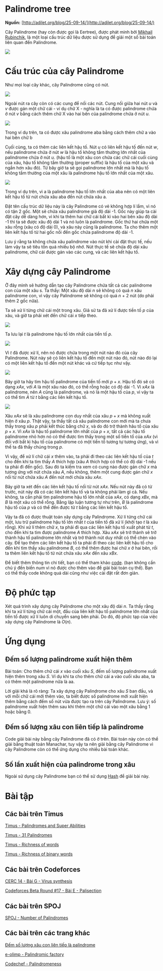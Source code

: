# Palindrome tree
**Nguồn:** [http://adilet.org/blog/25-09-14/](http://adilet.org/blog/25-09-14/)

Cây Palindrome (hay còn được gọi là Eertree), được phát minh bởi [Mikhail Rubinchik](http://codeforces.com/profile/MikhailRubinchik), là một loại cấu trúc dữ liệu được sử dụng để giải một số bài toán liên quan đến Palindrome.

![](https://ai2-s2-public.s3.amazonaws.com/figures/2016-03-25/6087f2ff4f58df199c209655b0244597e72792b6/3-Figure1-1.png)

# Cấu trúc của cây Palindrome
Như mọi loại cây khác, cây Palindrome cũng có nút.

![](http://adilet.org/blog/25-09-14/nodes.png)

Ngoài nút ra cây còn có các cung để nối các nút. Cung nối giữa hai nút $u$ và $v$ được gán một chữ cái - ví dụ chữ X - nghĩa là ta có được palindrome chứa ở nút $v$ bằng cách thêm chữ X vào hai bên của palindrome chứa ở nút $u$.

![](http://adilet.org/blog/25-09-14/edge.png)

Trong ví dụ trên, ta có được xâu palindrome aba bằng cách thêm chữ a vào hai bên chữ b

Cuối cùng, ta có thêm các liên kết hậu tố. Nút $u$ có liên kết hậu tố đến nút $w$, nếu palindrome chứa ở nút $w$ là hậu tố không tầm thường lớn nhất của palindrome chứa ở nút $u$. (hậu tố là một xâu con chứa các chữ cái cuối cùng của xâu, hậu tố không tầm thường (proper suffix) là hậu tố của một xâu và ngắn hơn xâu đó). Từ bây giờ ta sẽ gọi palindrome lớn nhất mà là hậu tố không tầm thường của một xâu là palindrome hậu tố lớn nhất của một xâu.

![](http://adilet.org/blog/25-09-14/suffix-link.png)

Trong ví dụ trên, vì a là palindrome hậu tố lớn nhất của aba nên có một liên kết hậu tố từ nút chứa xâu aba đến nút chứa xâu a.

Đặt tên cấu trúc dữ liệu này là cây Palindrome có vẻ không hợp lí lắm, vì nó có tận 2 gốc. Một sẽ chứa xâu palindrome giả độ dài -1. Gốc này giúp ta cài đặt cây dễ dàng hơn, vì khi ta thêm hai chữ cái bất kì vào hai bên xâu độ dài -1 thì ta sẽ được xâu độ dài 1 và nó luôn là palindrome. Gốc thứ hai chứa một xâu rỗng (xâu có độ dài 0), và xâu này cũng là palindrome. Ta cho thêm một liên kết hậu tố từ hai gốc nối đến gốc chứa palindrome độ dài -1.

Lưu ý rằng ta không chứa xâu palindrome vào nút khi cài đặt thực tế, nếu làm vậy ta sẽ tiêu tốn quá nhiều bộ nhớ. Nút thực tế sẽ chứa độ dài xâu palindrome, chữ cái được gán vào các cung, và các liên kết hậu tố.

# Xây dựng cây Palindrome
Ở đây mình sẽ hướng dẫn tạo cây Palindrome chứa tất cả các palindrome con của một xâu s. Ta thấy: Một xâu độ dài $n$ sẽ không có quá $n$ xâu palindrome con, vì vậy cây Palindrome sẽ không có quá $n$ + 2 nút (do phải thêm 2 gốc nữa).

Ta sẽ xử lí từng chữ cái một trong xâu. Giả sử ta đã xử lí được tiền tố $p$ của xâu, và giờ ta phải xét đến chữ cái $x$ tiếp theo.

![](http://adilet.org/blog/25-09-14/build1.png)

Ta lưu lại $t$ là palindrome hậu tố lớn nhất của tiền tố $p$.

![](http://adilet.org/blog/25-09-14/build2.png)

Vì $t$ đã được xử lí, nên nó được chứa trong một nút nào đó của cây Palindrome. Nút này sẽ có liên kết hậu tố đến một nút nào đó, nút nào đó lại có một liên kết hậu tố đến một nút khác và cứ tiếp tục như vậy.

![](http://adilet.org/blog/25-09-14/build3.png)

Bây giờ ta hãy tìm hậu tố palindrome của tiền tố mới $p+x$. Hậu tố đó sẽ có dạng $xAx$, với $A$ là một xâu nào đó, có thể rỗng hoặc có độ dài -1. Vì $xAx$ là palindrome, nên $A$ cũng là palindrome, và nó là một hậu tố của $p$, vì vậy ta có thể tìm $A$ từ $t$ bằng các liên kết hậu tố.

![](http://adilet.org/blog/25-09-14/build4.png)

Xâu $xAx$ sẽ là xâu palindrome con duy nhất của xâu $p + x$ mà không xuất hiện ở xâu $p$. Thật vậy, ta thấy tất cả xâu palindrome con mới mà ta chưa thấy trong xâu $p$ phải kết thúc bằng chữ $x$, và do đó trở thành hâu tố của xâu $p + x$. Vì $xAx$ là hậu tố palindrome lớn nhất của $p + x$, tất cả các hậu tố palindrome nhỏ hơn nó có thể được tìm thấy trong một số tiền tố của $xAx$ (vì đối với bất kì hậu tố của palindrome có một tiền tố tương tự tương ứng), và vì thế ta đã thấy chúng trong $p$.

Vì vậy, để xử lí chữ cái $x$ thêm vào, ta phải đi theo các liên kết hậu tố của $t$ cho đến khi ta tìm thấy $A$ thích hợp (xâu $A$ thích hợp có thể có độ dài -1 nếu ta phải đi đến gốc). Sau đó ta kiểm tra xem có cung nào được gán chữ $x$ mà tương ứng với nút chứa xâu $A$, nếu không, thêm một cung được gán chữ $x$ nối từ nút chứa xâu $A$ đến nút mới chứa xâu $xAx$.

Bây giờ ta xét đến các liên kết hậu tố nối từ nút $xAx$. Nếu nút này đã có từ trước, nút này đã có các liên kết hậu tố và ta không phải làm gì cả. Nếu không, ta cần phải tìm palindrome hậu tố lớn nhất của $xAx$, có dạng $xBx$, mà $B$ là một xâu có thể rỗng. Bằng lập luận tương tự như trên, $B$ là palindrome hậu tố của $p$ và có thể đến được từ $t$ bằng các liên kết hậu tố.

Vậy ta đã có được thuật toán xây dựng cây Palindrome. Xử lí từng chữ cái một, lưu trữ palindrome hậu tố lớn nhất $t$ của tiền tố đã xử lí (khởi tạo $t$ là xâu rỗng). Khi xử lí thêm chữ $x$, ta phải đi qua các liên kết hậu tố xuất phát từ $t$, cho đến khi ta tìm được palindrome $A$ thích hợp. Xâu $xAx$ sẽ trở thành sẽ trở thành hậu tố palindrome lớn nhất và trở thành nút duy nhất có thể chèn vào cây. Để tạo thêm các liên kết hậu tố ta phải đi theo các liên kết hậu tố cho đến khi tìm thấy xâu palindrome $B$, có thể thêm được hai chữ $x$ ở hai bên, rồi ta thêm liên kết hậu tố từ nút chứa xâu $xAx$ đến xâu $xBx$.

Để biết thêm thông tin chi tiết, bạn có thể tham khảo [code](https://github.com/ADJA/algos/blob/master/Strings/PalindromeTree.cpp). (bạn không cần chú ý đến biến $num$ vì nó được cho thêm vào để giải bài toán cụ thể). Bạn có thể thấy code không quá dài cũng như việc cài đặt rất đơn giản.

# Độ phức tạp
Xét quá trình xây dựng cây Palindrome cho một xâu độ dài $n$. Ta thấy rằng khi ta xử lí từng chữ cái một, đầu của liên kết hậu tố palindrome lớn nhất của tiền tố được xử lí luôn di chuyển sang bên phải. Do đó, độ phức tạp của việc xây dựng cây Palindrome là $O(n)$.

# Ứng dụng

## Đếm số lượng palindrome xuất hiện thêm
Bài toán: Cho thêm chữ cái $x$ vào cuối xâu $S$, đếm số lượng palindrome xuất hiện thêm trong xâu $S$. Ví dụ khi ta cho thêm chữ cái a vào cuối xâu aba, ta có thêm một palindrome nữa là aa.

Lời giải khá là rõ ràng: Ta xây dựng cây Palindrome cho xâu $S$ ban đầu, và với mỗi chữ cái mới thêm vào, ta biết được số palindrome mới xuất hiện thêm bằng cách đếm số nút vừa được tạo ra trên cây Palindrome. Lưu ý: số palindrome xuất hiện thêm sau khi thêm một chữ cái vào một xâu bằng 1 hoặc bằng 0.

## Đếm số lượng xâu con liên tiếp là palindrome

Code giải bài này bằng cây Palindrome đã có ở trên. Bài toán này còn có thể giải bằng thuật toán Manachar, tuy vậy ta nên giải bằng cây Palindrome vì cây Palindrome còn có thể ứng dụng cho nhiều bài toán khác.

## Số lần xuất hiện của palindrome trong xâu

Ngoài sử dụng cây Palindrome bạn có thể sử dụng [Hash](http://vnoi.info/wiki/algo/string/hash) để giải bài này.

# Bài tập

## Các bài trên Timus
[Timus - Palindromes and Super Abilities](http://acm.timus.ru/problem.aspx?num=1960)

[Timus - 31 Palindromes](http://acm.timus.ru/problem.aspx?space=1&num=2044)

[Timus - Richness of words](http://acm.timus.ru/problem.aspx?num=2045)

[Timus - Richness of binary words](http://acm.timus.ru/problem.aspx?space=1&num=2037)

## Các bài trên Codeforces

[CERC 14 - Bài G - Virus synthesis](http://codeforces.com/gym/100543/attachments/download/2854/20142015-acmicpc-central-europe-regional-contest-cerc-14-en.pdf)

[Codeforces Beta Round #17 - Bài E - Palisection](http://codeforces.com/problemset/problem/17/E)

## Các bài trên SPOJ

[SPOJ - Number of Palindromes](http://www.spoj.com/problems/NUMOFPAL/)

## Các bài trên các trang khác

[Đếm số lượng xâu con liên tiếp là palindrome](http://informatics.mccme.ru/moodle/mod/statements/view.php?chapterid=1750)

[e-olimp - Palindromic factory](https://www.e-olymp.com/en/problems/2468)

[Codechef - Palindromeness](https://www.codechef.com/problems/PALPROB)
